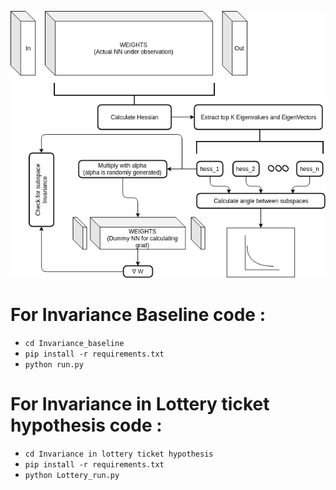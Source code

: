 ![FlowChart](Subspace_Invariance_Flowchart.png)


# For Invariance Baseline code :
- `cd Invariance_baseline`
- `pip install -r requirements.txt`
- `python run.py`

# For Invariance in Lottery ticket hypothesis code :
- `cd Invariance in lottery ticket hypothesis`
- `pip install -r requirements.txt`
- `python Lottery_run.py`
